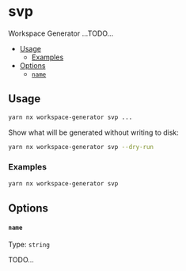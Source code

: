 # svp

Workspace Generator ...TODO...

<!-- toc -->

- [Usage](#usage)
  - [Examples](#examples)
- [Options](#options)
  - [`name`](#name)

<!-- tocstop -->

## Usage

```sh
yarn nx workspace-generator svp ...
```

Show what will be generated without writing to disk:

```sh
yarn nx workspace-generator svp --dry-run
```

### Examples

```sh
yarn nx workspace-generator svp
```

## Options

#### `name`

Type: `string`

TODO...
